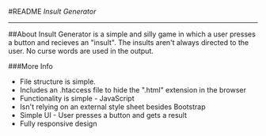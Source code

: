#README
*Insult Generator*
___

##About
Insult Generator is a simple and silly game in which a user presses a button and recieves an "insult". The insults aren't always directed to the user. 
No curse words are used in the output.

###More Info
* File structure is simple.
* Includes an .htaccess file to hide the ".html" extension in the browser
* Functionality is simple - JavaScript
* Isn't relying on an external style sheet besides Bootstrap
* Simple UI - User presses a button and gets a result
* Fully responsive design
